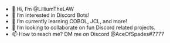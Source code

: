 - 👋 Hi, I’m @LilliumTheLAW
- 👀 I’m interested in Discord Bots!
- 🌱 I’m currently learning COBOL, JCL, and more!
- 💞️ I’m looking to collaborate on fun Discord related projects.
- 📫 How to reach me? DM me on Discord @AceOfSpades#7777

<!---
LilliumTheLAW/LilliumTheLAW is a ✨ special ✨ repository because its `README.md` (this file) appears on your GitHub profile.
You can click the Preview link to take a look at your changes.
--->

